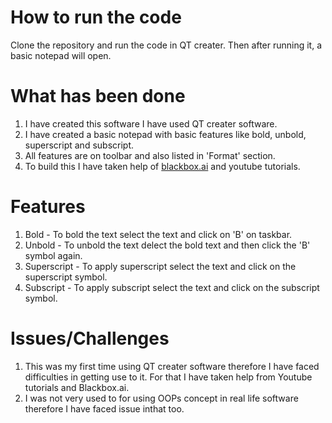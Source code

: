 # How to run the code
Clone the repository and run the code in QT creater. Then after running it, a basic notepad will open.

# What has been done
1. I have created this software I have used QT creater software.
2. I have created a basic notepad with basic features like bold, unbold, superscript and subscript.
3. All features are on toolbar and also listed in 'Format' section.
4. To build this I have taken help of [blackbox.ai](https://www.blackbox.ai/) and youtube tutorials.

# Features
1. Bold - To bold the text select the text and click on 'B' on taskbar.
2. Unbold - To unbold the text delect the bold text and then click the 'B' symbol again.
3. Superscript - To apply superscript select the text and click on the superscript symbol.
4. Subscript - To apply subscript select the text and click on the subscript symbol.

# Issues/Challenges
1. This was my first time using QT creater software therefore I have faced difficulties in getting use to it. For that I have taken help from Youtube tutorials and Blackbox.ai.
2. I was not very used to for using OOPs concept in real life software therefore I have faced issue inthat too.
